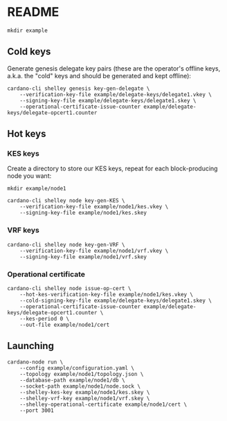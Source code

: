 # README

    mkdir example

## Cold keys
Generate genesis delegate key pairs (these are the operator's offline
keys, a.k.a. the "cold" keys and should be generated and kept
offline):

    cardano-cli shelley genesis key-gen-delegate \
        --verification-key-file example/delegate-keys/delegate1.vkey \
        --signing-key-file example/delegate-keys/delegate1.skey \
        --operational-certificate-issue-counter example/delegate-keys/delegate-opcert1.counter
        
## Hot keys
### KES keys

Create a directory to store our KES keys, repeat for each
block-producing node you want:

    mkdir example/node1

    cardano-cli shelley node key-gen-KES \
        --verification-key-file example/node1/kes.vkey \
        --signing-key-file example/node1/kes.skey

### VRF keys

    cardano-cli shelley node key-gen-VRF \
        --verification-key-file example/node1/vrf.vkey \
        --signing-key-file example/node1/vrf.skey
        
### Operational certificate

    cardano-cli shelley node issue-op-cert \
        --hot-kes-verification-key-file example/node1/kes.vkey \
        --cold-signing-key-file example/delegate-keys/delegate1.skey \
        --operational-certificate-issue-counter example/delegate-keys/delegate-opcert1.counter \
        --kes-period 0 \
        --out-file example/node1/cert
    
## Launching

    cardano-node run \
        --config example/configuration.yaml \
        --topology example/node1/topology.json \
        --database-path example/node1/db \
        --socket-path example/node1/node.sock \
        --shelley-kes-key example/node1/kes.skey \
        --shelley-vrf-key example/node1/vrf.skey \
        --shelley-operational-certificate example/node1/cert \
        --port 3001
